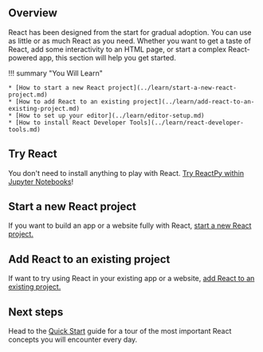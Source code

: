 ## Overview

<p class="intro" markdown>

React has been designed from the start for gradual adoption. You can use as little or as much React as you need. Whether you want to get a taste of React, add some interactivity to an HTML page, or start a complex React-powered app, this section will help you get started.

</p>

!!! summary "You Will Learn"

    * [How to start a new React project](../learn/start-a-new-react-project.md)
    * [How to add React to an existing project](../learn/add-react-to-an-existing-project.md)
    * [How to set up your editor](../learn/editor-setup.md)
    * [How to install React Developer Tools](../learn/react-developer-tools.md)

## Try React

You don't need to install anything to play with React. [Try ReactPy within Jupyter Notebooks](https://mybinder.org/v2/gh/reactive-python/reactpy-jupyter/main?urlpath=lab/tree/notebooks/introduction.ipynb)!

## Start a new React project

If you want to build an app or a website fully with React, [start a new React project.](../learn/start-a-new-react-project.md)

## Add React to an existing project

If want to try using React in your existing app or a website, [add React to an existing project.](../learn/add-react-to-an-existing-project.md)

## Next steps

Head to the [Quick Start](../learn/quick-start.md) guide for a tour of the most important React concepts you will encounter every day.

